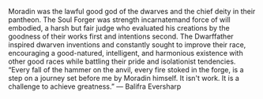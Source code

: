 Moradin was the lawful good god of the dwarves and the chief deity in their pantheon. The Soul Forger was strength incarnatemand force of will embodied, a harsh but fair judge who evaluated his creations by the goodness of their works first and intentions second. The Dwarffather inspired dwarven inventions and constantly sought to improve their race, encouraging a good-natured, intelligent, and harmonious existence with other good races while battling their pride and isolationist tendencies.
“Every fall of the hammer on the anvil, every fire stoked in the forge, is a step on a journey set before me by Moradin himself. It isn't work. It is a challenge to achieve greatness.” — Balifra Eversharp